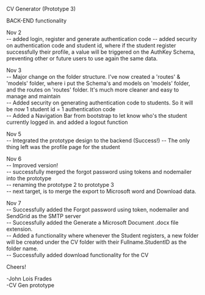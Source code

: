 CV Generator (Prototype 3)

BACK-END functionality


Nov 2<br>
-- added login, register and generate authentication code
-- added security on authentication code and student id, where if the student register successfully their profile, a value will be triggered on the AuthKey Schema, preventing other or future users to use again the same data. <br>

Nov 3 <br>
-- Major change on the folder structure. I've now created a 'routes' & 'models' folder, where i put the Schema's and models on 'models' folder, and the routes on 'routes' folder. It's much more cleaner and easy to manage and maintain <br>
-- Added security on generating authentication code to students. So it will be now 1 student id = 1 authentication code <br>
-- Added a Navigation Bar from bootstrap to let know who's the student currently logged in. and added a logout function <br>

Nov 5 <br>
-- Integrated the prototype design to the backend (Success!)
-- The only thing left was the profile page for the student
<br>

Nov 6 <br>
-- Improved version! <br>
-- successfully merged the forgot password using tokens and nodemailer into the prototype <br>
-- renaming the prototype 2 to prototype 3 <br>
-- next target, is to merge the export to Microsoft word and Download data. <br>


Nov 7 <br>
-- Successfully added the Forgot password using token, nodemailer and SendGrid as the SMTP server <br>
-- Successfully added the Generate a Microsoft Document .docx file extension. <br>
-- Added a functionality where whenever the Student registers, a new folder will be created under the CV folder with their Fullname.StudentID as the folder name. <br>
-- Successfully added download functionality for the CV <br>




Cheers! <br>

-John Lois Frades <br>
-CV Gen prototype